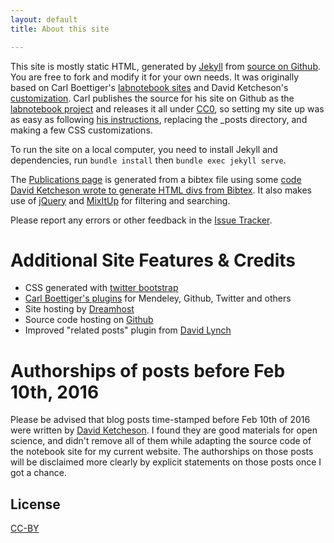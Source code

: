 ```yaml
---
layout: default
title: About this site

---
```



This site is mostly static HTML, generated by [Jekyll](https://github.com/mojombo/jekyll)
from [source on Github](https://github.com/i2000s/notebook).  You are free
to fork and modify it for your own needs.
It was originally based on Carl Boettiger's
[labnotebook sites](http://carlboettiger.info) and David Ketcheson's [customization](http://davidketcheson.info).
Carl publishes the source for his site on Github as the
[labnotebook project](http://github.com/cboettig/labnotebook) and
releases it all under [CC0](http://creativecommons.org/publicdomain/zero/1.0/),
so setting my site up was as easy as following
[his instructions](http://www.carlboettiger.info/README.html),
replacing the \_posts directory, and making a few CSS customizations.

To run the site on a local computer, you need to install Jekyll and
dependencies, run `bundle install` then `bundle exec jekyll serve`.

The [Publications page](publications.html) is generated from a bibtex file
using some [code David Ketcheson wrote to generate HTML divs from Bibtex](https://github.com/ketch/tex2_rst_html).
It also makes use of [jQuery](https://github.com/ketch/tex2_rst_html) and
[MixItUp](https://mixitup.kunkalabs.com/) for filtering and searching.

Please report any errors or other feedback in the [Issue Tracker](https://github.com/ketch/labnotebook/issues).

Additional Site Features & Credits
==================================
* CSS generated with [twitter bootstrap](http://twitter.github.com/bootstrap/)
* [Carl Boettiger's plugins](https://github.com/cboettig/jekyll-labnotebook-plugins) for Mendeley, Github, Twitter and others
* Site hosting by [Dreamhost](http://dreamhost.org)
* Source code hosting on [Github](https://github.com/ketch/labnotebook)
* Improved "related posts" plugin from [David Lynch](https://github.com/kemayo/davidlynch.org/blob/master/_plugins/related_posts.rb)

Authorships of posts before Feb 10th, 2016
=========================================
Please be advised that blog posts time-stamped before Feb 10th of 2016 were written by [David Ketcheson](http://davidketcheson.info).
I found they are good materials for open science, and didn't remove all of them while adapting the source code of the notebook site for my current website.
The authorships on those posts will be disclaimed more clearly by explicit statements on those posts once I got a chance. 


License
-------

[CC-BY](http://creativecommons.org/licenses/by/3.0/deed.en_US)
